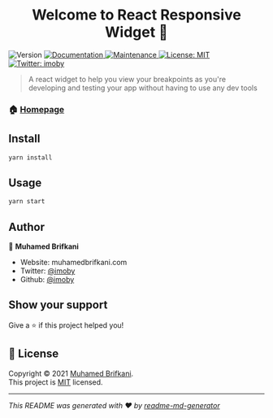 <h1 align="center">Welcome to React Responsive Widget 👋</h1>
<p>
  <img alt="Version" src="https://img.shields.io/badge/version-0.1.0-blue.svg?cacheSeconds=2592000" />
  <a href="https://github.com/imoby/react-responsive-widget#readme" target="_blank">
    <img alt="Documentation" src="https://img.shields.io/badge/documentation-yes-brightgreen.svg" />
  </a>
  <a href="https://github.com/imoby/react-responsive-widget/graphs/commit-activity" target="_blank">
    <img alt="Maintenance" src="https://img.shields.io/badge/Maintained%3F-yes-green.svg" />
  </a>
  <a href="https://github.com/imoby/react-responsive-widget/blob/master/LICENSE" target="_blank">
    <img alt="License: MIT" src="https://img.shields.io/github/license/imoby/react-responsive-widget" />
  </a>
  <a href="https://twitter.com/imoby" target="_blank">
    <img alt="Twitter: imoby" src="https://img.shields.io/twitter/follow/imoby.svg?style=social" />
  </a>
</p>

> A react widget to help you view your breakpoints as you're developing and testing your app without having to use any dev tools

### 🏠 [Homepage](https://github.com/imoby/react-responsive-widget.git)

## Install

```sh
yarn install
```

## Usage

```sh
yarn start
```

## Author

👤 **Muhamed Brifkani**

- Website: muhamedbrifkani.com
- Twitter: [@imoby](https://twitter.com/imoby)
- Github: [@imoby](https://github.com/imoby)

## Show your support

Give a ⭐️ if this project helped you!

## 📝 License

Copyright © 2021 [Muhamed Brifkani](https://github.com/imoby).<br />
This project is [MIT](https://github.com/imoby/react-responsive-widget/blob/master/LICENSE) licensed.

---

_This README was generated with ❤️ by [readme-md-generator](https://github.com/kefranabg/readme-md-generator)_
